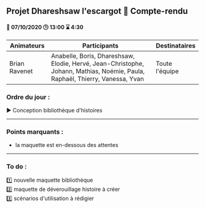 ## Projet Dhareshsaw l'escargot :snail: Compte-rendu

#### :date: 07/10/2020 :clock3: 13:00 :hourglass: 4:30

| Animateurs | Participants | Destinataires |
| --- | --- | --- |
| Brian Ravenet | Anabelle, Boris, Dhareshsaw, Elodie, Hervé, Jean-Christophe, Johann, Mathias, Noémie, Paula, Raphaël, Thierry, Vanessa, Yvan | Toute l'équipe |

### Ordre du jour :
:arrow_forward: Conception bibliothèque d'histoires

***
### Points marquants :
* la maquette est en-dessous des attentes

***
### To do :
:one: nouvelle maquette bibliothèque  
:two: maquette de déverouillage histoire à créer  
:three: scénarios d'utilisation à rédigier 


